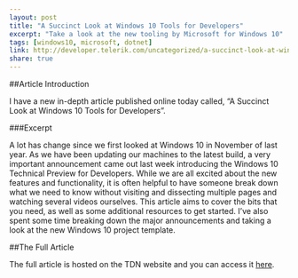 ```yaml
---
layout: post
title: "A Succinct Look at Windows 10 Tools for Developers"
excerpt: "Take a look at the new tooling by Microsoft for Windows 10"
tags: [windows10, microsoft, dotnet]
link: http://developer.telerik.com/uncategorized/a-succinct-look-at-windows-10-tools-for-developers/ 
share: true
---
```

##Article Introduction

I have a new in-depth article published online today called, “A Succinct Look at Windows 10 Tools for Developers”. 

###Excerpt 

A lot has change since we first looked at Windows 10 in November of last year. As we have been updating our machines to the latest build, a very important announcement came out last week introducing the Windows 10 Technical Preview for Developers. While we are all excited about the new features and functionality, it is often helpful to have someone break down what we need to know without visiting and dissecting multiple pages and watching several videos ourselves. This article aims to cover the bits that you need, as well as some additional resources to get started. I’ve also spent some time breaking down the major announcements and taking a look at the new Windows 10 project template.

##The Full Article

The full article is hosted on the TDN website and you can access it [here](http://developer.telerik.com/uncategorized/a-succinct-look-at-windows-10-tools-for-developers/).
